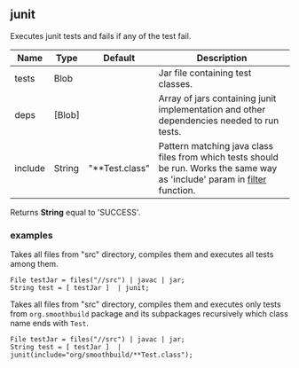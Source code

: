 ## junit

Executes junit tests and fails if any of the test fail.

 | Name | Type | Default | Description |
 | ---- | ---- | ------- | ----------- |
 | tests | Blob |   | Jar file containing test classes. |
 | deps | [Blob] |   | Array of jars containing junit implementation and other dependencies needed to run tests. |
 | include | String | "**Test.class" | Pattern matching java class files from which tests should be run. Works the same way as 'include' param in [filter](filter.md) function. |

Returns __String__ equal to 'SUCCESS'.

### examples

Takes all files from "src" directory, compiles them and executes all tests
among them.

```
File testJar = files("//src") | javac | jar;
String test = [ testJar ]  | junit;
```

Takes all files from "src" directory, compiles them and executes only tests from `org.smoothbuild` package and its subpackages recursively which class name ends with `Test`.

```
File testJar = files("//src") | javac | jar;
String test = [ testJar ]  | junit(include="org/smoothbuild/**Test.class");
```
